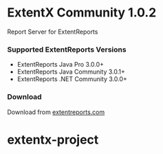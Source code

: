 # ExtentX Community 1.0.2

Report Server for ExtentReports

### Supported ExtentReports Versions

* ExtentReports Java Pro 3.0.0+
* ExtentReports Java Community 3.0.1+
* ExtentReports .NET Community 3.0.0+

### Download

Download from [extentreports.com](http://extentreports.com/community/)
# extentx-project
